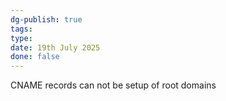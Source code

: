 ```yaml
---
dg-publish: true
tags: 
type: 
date: 19th July 2025
done: false
---
```


CNAME records can not be setup of root domains